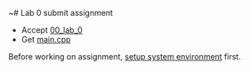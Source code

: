 ~# Lab 0 submit assignment

- Accept [00_lab_0](https://classroom.github.com/a/10toQIia)
- Get [main.cpp](main.cpp)

Before working on assignment, [setup system environment]() first.
